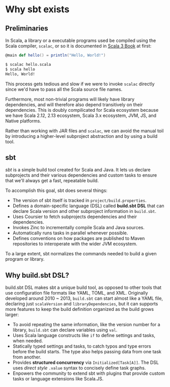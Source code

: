Why sbt exists
==============

Preliminaries
-------------

In Scala, a library or a executable programs used be compiled using the Scala compiler, `scalac`, or so it is documented in [Scala 3 Book](https://docs.scala-lang.org/scala3/book/taste-hello-world.html) at first:

```scala
@main def hello() = println("Hello, World!")
```

```bash
$ scalac hello.scala
$ scala hello
Hello, World!
```

This process gets tedious and slow if we were to invoke `scalac` directly since we'd have to pass all the Scala source file names.

Furthermore, most non-trivial programs will likely have library dependencies, and will therefore also depend transitively on their dependencies.
This is doubly compilicated for Scala ecosystem because we have Scala 2.12, 2.13 ecosystem, Scala 3.x ecosystem, JVM, JS, and Native platforms.

Rather than working with JAR files and `scalac`, we can avoid the manual toil by introducing a higher-level subproject abstraction and by using a build tool.

sbt
---

*sbt* is a simple build tool created for Scala and Java.
It lets us declare subprojects and their various dependencies and custom tasks to ensure that we'll always get a fast, repeatable build.

To accomplish this goal, sbt does several things:

- The version of sbt itself is tracked in `project/build.properties`.
- Defines a domain-specific language (DSL) called **build.sbt DSL** that can declare Scala version and other subproject information in `build.sbt`.
- Uses Coursier to fetch subprojects dependencies and their dependencies.
- Invokes Zinc to incrementally compile Scala and Java sources.
- Automatically runs tasks in parallel whenever possible.
- Defines conventions on how packages are published to Maven repositories to interoperate with the wider JVM ecosystem.

To a large extent, sbt normalizes the commands needed to build a given program or library.

Why build.sbt DSL?
------------------

build.sbt DSL makes sbt a unique build tool,
as opposed to other tools that use configuration file formats like YAML, TOML, and XML.
Originally developed around 2010 ~ 2013, `build.sbt` can start almost like a YAML file, declaring just `scalaVersion` and `libraryDependencies`,
but it can supports more features to keep the build definition organized as the build grows larger:

- To avoid repeating the same information, like the version number for a library, `build.sbt` can declare variables using `val`.
- Uses Scala language constructs like `if` to define settings and tasks, when needed.
- Statically typed settings and tasks, to catch typos and type errors before the build starts. The type also helps passing data from one task from another.
- Provides **structured concurrency** via `Initialized[Task[A]]`. The DSL uses *direct style* `.value` syntax to concisely define task graphs.
- Enpowers the community to extend sbt with plugins that provide custom tasks or language extensions like Scala.JS.
